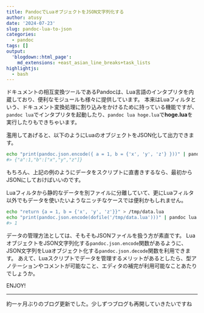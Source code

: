 ```yaml
---
title: PandocでLuaオブジェクトをJSON文字列化する
author: atusy
date: '2024-07-23'
slug: pandoc-lua-to-json
categories:
  - pandoc
tags: []
output:
  'blogdown::html_page':
    md_extensions: +east_asian_line_breaks+task_lists
highlightjs:
  - bash
---
```



ドキュメントの相互変換ツールであるPandocは、Lua言語のインタプリタを内蔵しており、便利なモジュールも様々に提供しています。
本来はLuaフィルタという、ドキュメント変換処理に割り込みをかけるために持っている機能ですが、`pandoc lua`でインタプリタを起動したり、`pandoc lua hoge.lua`で**hoge.lua**を実行したりもできちゃいます。

濫用してあげると、以下のようにLuaのオブジェクトをJSON化して出力できます。

``` bash
echo "print(pandoc.json.encode({ a = 1, b = {'x', 'y', 'z'} }))" | pandoc lua -
#> {"a":1,"b":["x","y","z"]}
```

もちろん、上記の例のようにデータをスクリプトに直書きするなら、最初からJSONにしておけばいいのです。

Luaフィルタから静的なデータを別ファイルに分離していて、更にLuaフィルタ以外でもデータを使いたいようなニッチなケースでは便利かもしれません。

``` bash
echo "return {a = 1, b = {'x', 'y', 'z'}}" > /tmp/data.lua
echo "print(pandoc.json.encode(dofile('/tmp/data.lua')))" | pandoc lua - | jq .a
#> 1
```

データの管理方法としては、そもそもJSONファイルを扱う方が素直です。
LuaオブジェクトをJSON文字列化する`pandoc.json.encode`関数があるように、JSON文字列をLuaオブジェクト化する`pandoc.json.decode`関数を利用できます。
あえて、Luaスクリプトでデータを管理するメリットがあるとしたら、型アノテーションやコメントが可能なこと、エディタの補完が利用可能なことあたりでしょうか。

ENJOY!

------------------------------------------------------------------------

約一ヶ月ぶりのブログ更新でした。少しずつブログも再開していきたいですね
